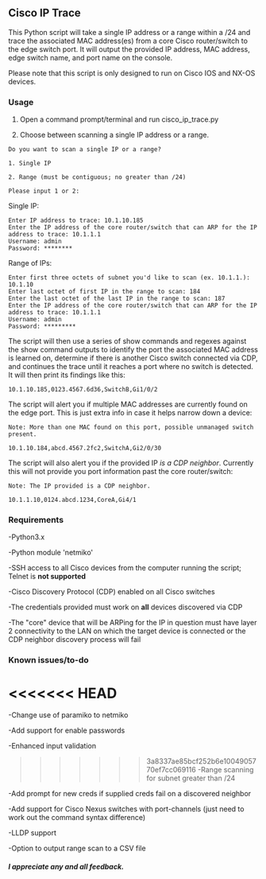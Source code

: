 ## Cisco IP Trace

This Python script will take a single IP address or a range within a /24 and trace the associated MAC address(es) from a core Cisco router/switch to the edge switch port. It will output the provided IP address, MAC address, edge switch name, and port name on the console.

Please note that this script is only designed to run on Cisco IOS and NX-OS devices.

### Usage

1. Open a command prompt/terminal and run cisco_ip_trace.py 

2. Choose between scanning a single IP address or a range.

```
Do you want to scan a single IP or a range?

1. Single IP

2. Range (must be contiguous; no greater than /24)

Please input 1 or 2:
```

Single IP:

```
Enter IP address to trace: 10.1.10.185
Enter the IP address of the core router/switch that can ARP for the IP address to trace: 10.1.1.1
Username: admin
Password: ********
```

Range of IPs:

```
Enter first three octets of subnet you'd like to scan (ex. 10.1.1.): 10.1.10
Enter last octet of first IP in the range to scan: 184
Enter the last octet of the last IP in the range to scan: 187
Enter the IP address of the core router/switch that can ARP for the IP address to trace: 10.1.1.1
Username: admin
Password: *********
```

The script will then use a series of show commands and regexes against the show command outputs to identify the port the associated MAC address is learned on, determine if there is another Cisco switch connected via CDP, and continues the trace until it reaches a port where no switch is detected. It will then print its findings like this:

`10.1.10.185,0123.4567.6d36,SwitchB,Gi1/0/2`

The script will alert you if multiple MAC addresses are currently found on the edge port. This is just extra info in case it helps narrow down a device:

```
Note: More than one MAC found on this port, possible unmanaged switch present.

10.1.10.184,abcd.4567.2fc2,SwitchA,Gi2/0/30
```

The script will also alert you if the provided IP *is a CDP neighbor*. Currently this will not provide you port information past the core router/switch:

```
Note: The IP provided is a CDP neighbor.

10.1.1.10,0124.abcd.1234,CoreA,Gi4/1
```

### Requirements

-Python3.x

-Python module 'netmiko'

-SSH access to all Cisco devices from the computer running the script; Telnet is **not supported**

-Cisco Discovery Protocol (CDP) enabled on all Cisco switches

-The credentials provided must work on **all** devices discovered via CDP

-The "core" device that will be ARPing for the IP in question must have layer 2 connectivity to the LAN on which the target device is connected or the CDP neighbor discovery process will fail

### Known issues/to-do

<<<<<<< HEAD
=======
-Change use of paramiko to netmiko

-Add support for enable passwords

-Enhanced input validation

>>>>>>> 3a8337ae85bcf252b6e1004905770ef7cc069116
-Range scanning for subnet greater than /24

-Add prompt for new creds if supplied creds fail on a discovered neighbor

-Add support for Cisco Nexus switches with port-channels (just need to work out the command syntax difference)

-LLDP support

-Option to output range scan to a CSV file

##### I appreciate any and all feedback.
